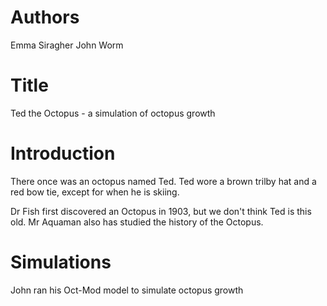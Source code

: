 # Authors
Emma Siragher
John Worm

# Title
Ted the Octopus - a simulation of octopus growth

# Introduction
There once was an octopus named Ted. Ted wore a brown trilby hat 
and a red bow tie, except for when he is skiing.

Dr Fish first discovered an Octopus in 1903, but we don't think Ted 
is this old.
Mr Aquaman also has studied the history of the Octopus.

# Simulations
John ran his Oct-Mod model to simulate octopus growth
